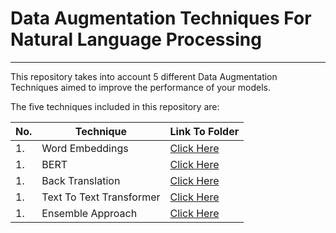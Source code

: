 # Data Augmentation Techniques For Natural Language Processing

------------------------------------------------

This repository takes into account 5 different Data Augmentation Techniques aimed to improve the performance of your models.

The five techniques included in this repository are:

|No.|Technique|Link To Folder|
|---|---------|--------------|
|1.|Word Embeddings|<a href="https://github.com/aryashah2k/NLP-Data-Augmentation/tree/main/Word%20Embeddings">Click Here</a>|
|1.|BERT|<a href="https://github.com/aryashah2k/NLP-Data-Augmentation/tree/main/BERT">Click Here</a>|
|1.|Back Translation|<a href="https://github.com/aryashah2k/NLP-Data-Augmentation/tree/main/Back%20Translation">Click Here</a>|
|1.|Text To Text Transformer|<a href="https://github.com/aryashah2k/NLP-Data-Augmentation/tree/main/Text%20To%20Text%20Transformer">Click Here</a>|
|1.|Ensemble Approach|<a href="https://github.com/aryashah2k/NLP-Data-Augmentation/tree/main/Ensemble%20Approach">Click Here</a>|